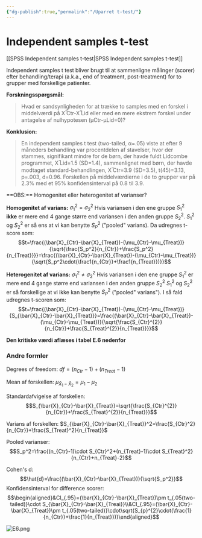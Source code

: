 ```yaml
---
{"dg-publish":true,"permalink":"/Uparret t-test/"}
---
```


# Independent samples t-test
[[SPSS Independent samples t-test\|SPSS Independent samples t-test]]

Independent samples t test bliver brugt til at sammenligne målinger (scorer) efter behandling/terapi (a.k.a., end of treatment, post-treatment) for to grupper med forskellige patienter.

**Forskningsspørgsmål:**
> Hvad er sandsynligheden for at trække to samples med en forskel i middelværdi på X ̅Ctr-X ̅Lid eller med en mere ekstrem forskel under antagelse af nulhypotesen (μCtr-μLid=0)?

**Konklusion:**
> En independent samples t test (two-tailed, α=.05) viste at efter 9 måneders behandling var procentdelen af stavelser, hvor der stammes, signifikant mindre for de børn, der havde fuldt Lidcombe programmet, X ̅Lid=1.5 (SD=1.4), sammenlignet med børn, der havde modtaget standard-behandlingen, X ̅Ctr=3.9 (SD=3.5), t(45)=3.13, p=.003, d=0.96. Forskellen på middelværdierne i de to grupper var på 2.3% med et 95% konfidensinterval på 0.8 til 3.9.

==OBS:== Homogenitet eller heterogenitet af varianser?

**Homogenitet af varians:** $\sigma_1^2 = \sigma_2^2$
Hvis variansen i den ene gruppe $S_1^2$ **ikke** er mere end 4 gange større end variansen i den anden gruppe  $S_2^2$.
$S_1^2$ og $S_2^2$ er så ens at vi kan benytte $S_P^2$ ("pooled" varians). Da udregnes t-score som:
$$t=\frac{(\bar{X}_{Ctr}-\bar{X}_{Treat})-(\mu_{Ctr}-\mu_{Treat})}{\sqrt{\frac{S_p^2}{n_{Ctr}}+\frac{S_p^2}{n_{Treat}}}}=\frac{(\bar{X}_{Ctr}-\bar{X}_{Treat})-(\mu_{Ctr}-\mu_{Treat})}{\sqrt{S_p^2\cdot(\frac1{n_{Ctr}}+\frac1{n_{Treat}})}}$$

**Heterogenitet af varians:** $\sigma_1^2 \neq \sigma_2^2$
Hvis variansen i den ene gruppe $S_1^2$ er mere end 4 gange større end variansen i den anden gruppe $S_2^2$
$S_1^2$ og $S_2^2$ er så forskellige at vi ikke kan benytte $S_P^2$ ("pooled" varians"). I så fald udregnes t-scoren som:
 $$t=\frac{(\bar{X}_{Ctr}-\bar{X}_{Treat})-(\mu_{Ctr}-\mu_{Treat})}{S_{\bar{X}_{Ctr}-\bar{X}_{Treat}}}=\frac{(\bar{X}_{Ctr}-\bar{X}_{Treat})-(\mu_{Ctr}-\mu_{Treat})}{\sqrt{\frac{S_{Ctr}^{2}}{n_{Ctr}}+\frac{S_{Treat}^{2}}{n_{Treat}}}}$$

**Den kritiske værdi aflæses i tabel E.6 nedenfor**
### Andre formler
Degrees of freedom: $df=(n_{Ctr}-1)+(n_{Treat}-1)$

Mean af forskellen: $\mu_{\bar{X}_1-\bar{X}_2}=\mu_1-\mu_2$

Standardafvigelse af forskellen: $$S_{\bar{X}_{Ctr}-\bar{X}_{Treat}}=\sqrt{\frac{S_{Ctr}^{2}}{n_{Ctr}}+\frac{S_{Treat}^{2}}{n_{Treat}}}$$

Varians af forskellen: $S_{\bar{X}_{Ctr}-\bar{X}_{Treat}}^2=\frac{S_{Ctr}^2}{n_{Ctr}}+\frac{S_{Treat}^2}{n_{Treat}}$

Pooled varianser: $$S_p^2=\frac{(n_{Ctr}-1)\cdot S_{Ctr}^2+(n_{Treat}-1)\cdot S_{Treat}^2}{n_{Ctr}+n_{Treat}-2}$$

Cohen's d: $$\hat{d}=\frac{(\bar{X}_{Ctr}-\bar{X}_{Treat})}{\sqrt{S_p^2}}$$
Konfidensinterval for difference scorer: $$\begin{aligned}&CI_{.95}=(\bar{X}_{Ctr}-\bar{X}_{Treat})\pm t_{.05(two-tailed)}\cdot S_{\bar{X}_{Ctr}-\bar{X}_{Treai}}\\&CI_{.95}=(\bar{X}_{Ctr}-\bar{X}_{Treat})\pm t_{.05(two-tailed)}\cdot\sqrt{S_{p}^{2}\cdot(\frac{1}{n_{Ctr}}+\frac{1}{n_{Treat}})}\end{aligned}$$

![E6.png](/img/user/attachments/E6.png)

